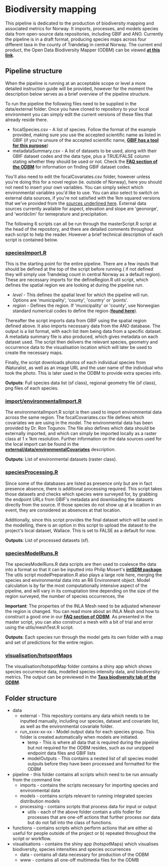 # Biodiversity mapping

This pipeline is dedicated to the production of biodiversity mapping and associated metrics for Norway. It imports, processes, and models species 
data from open-source data repositories, including GBIF and ANO. Currently the pipeline is in a draft format, producing species maps across four 
different taxa in the county of Trøndelag in central Norway. The current end product, the Open Data Biodiversity Mapper (ODBM) can be viewed 
[**at this link**](https://swp-data-projects.shinyapps.io/odbm/).

## Pipeline structure

When the pipeline is running at an acceptable scope or level a more detailed instruction guide will be provided, however for the moment the description below serves as a brief overview of the pipeline structure.

To run the pipeline the following files need to be supplied in the data/external folder. Once you have cloned to repository to your
local environment you can simply edit the current versions of these files that already reside there.

- focalSpecies.csv - A list of species. Follow the format of the example provided, making sure you use the accepted scientific name as 
listed in GBIF (if you're unsure of the accepted scientific name, [**GBIF has a tool for this purpose**](https://www.gbif.org/tools/species-lookup))
- metadataSummary.csv - A list of datasets to be used, along with their GBIF dataset codes and the data type, plus a TRUE/FALSE column 
stating whether they should be used or not. Check the [**FAQ section of the ODBM**](https://swp-data-projects.shinyapps.io/odbm/) for
information on finding GBIF dataset codes.

You'll also need to edit the focalCovariates.csv folder, however unless you're doing this for a novel region (ie. outside of Norway),
here you should not need to insert your own variables. You can simply select which environmental variables you'd like to use. You can
also select to switch on external data sources, if you're not satisfied with the 1km squared versions that we've provided from the
[sources underlined here](https://github.com/gjearevoll/BioDivMapping/tree/main/data/external/environmentalCovariates). External data sources
currently available for aspect, elevation and slope are 'geonorge', and 'worldclim' for temeprature and precipitation.

The following 6 scripts can all be run through the masterScript.R script at the head of the repository, and there are detailed comments
throughout each script to help the reader. However a brief technical description of each script is contained below.

### [speciesImport.R](https://github.com/gjearevoll/BioDivMapping/blob/main/pipeline/import/speciesImport.R)

This is the starting point for the entire pipeline. There are a few inputs that should be defined at the top of the script before running (
if not defined they will simply use Trøndelag count in central Norway as a default region). These are necessary imports for the defineRegion.R util 
script, which defines the spatial region we are looking at during the pipeline run. 

- *level* - This defines the spatial level for which the pipeline will run. Options are 'municipality', 'county', 'country' or 'points'.
- *region* - Defines the region. If 'municipality' or 'county', use Norwegian standard numerical codes to define the region 
([**found here**](https://kartverket.no/til-lands/kommunereform/tekniske-endringer-ved-sammenslaing-og-grensejustering/komendr2020)).

Thereafter the script imports data from GBIF using the spatial region defined above. It also imports necessary data from the ANO database. The
output is a list format, with each list item being data from a specific dataset. A metadata summary file is also produced, which gives metadata on 
each dataset used. The script then delivers the relevant species, geometry and occurrence data to the visualisation location which will later
be used to create the necessary maps.

Finally, the script downloads photos of each individual species from iNaturalist, as well as an image URL and the user name of the individual
who took the photo. This is later used in the ODBM to provide extra species info.

**Outputs**: Full species data list (sf class), regional geometry file (sf class), png files of each species.

### [import/environmentalImport.R](https://github.com/gjearevoll/BioDivMapping/blob/main/pipeline/import/environmentalImport.R)

The environmentalImport.R script is then used to import environmental data across the same region. The focalCovariates.csv file defines which 
covariates we are using in the model. The environmental data has been provided by Dr. Ron Togunov. The file also defines which data should be
externally imported, and which can simply be imported locally as a raster class at 1 x 1km resolution. Further information on the data sources used 
for the local import can be found in the 
[**external/data/environmentalCovariates**](https://github.com/gjearevoll/BioDivMapping/tree/main/data/external/environmentalCovariates) description.

**Outputs**: List of environmental datasets (raster class).

### [speciesProcessing.R](https://github.com/gjearevoll/BioDivMapping/blob/main/pipeline/processing/speciesDataProcessing.R)

Since some of the databases are listed as presence only but are in fact presence absence, there is additional processing required. This 
script takes those datasets and checks which species were surveyed for, by grabbing the endpoint URLs from GBIF's metadata and downloading
the datasets directly from the source. If those species do not show up at a location in an event, they are considered as
absences at that location.

Additionally, since this script provides the final dataset which will be used in the modelling, there is an option in this script to upload the 
dataset to the project's local dataset, Wallace. This is set to FALSE as a default for now.

**Outputs**: List of processed datasets (sf).

### [speciesModelRuns.R](https://github.com/gjearevoll/BioDivMapping/blob/main/pipeline/models/speciesModelRuns.R)

The speciesModelRuns.R data scripts are then used to coalesce the data into a format so that it can be inputted into Philip Mosert's
[**intSDM package**](https://github.com/PhilipMostert/intSDM). The utils script modelPreparation.R also plays a large role here, merging the species
and environmental data into an R6 Environment object. Model calculation is by far the most computationally intensive aspect of the pipeline,
and will vary in its comuptation time depending on the size of the region surveyed, the number of species occurrences, the 

**Important**: The properties of the INLA Mesh need to be adjusted whenever the region is changed. You can read more about an INLA Mesh and how to 
construct a good one in our [**FAQ section of ODBM**](https://swp-data-projects.shinyapps.io/odbm/). As presented in the 
master script, you can also construct a mesh with a bit of trial and error using the utils/meshTest.R script.

**Outputs**: Each species run through the model gets its own folder with a map and set of predictions for the entire region.

### [visualisation/hotspotMaps](https://github.com/gjearevoll/BioDivMapping/tree/main/visualisation/hotspotMaps)

The visualisation/hotspotMap folder contains a shiny app which shows species occurrence data, modelled species intensity data, and
biodiversity metrics. The output can be previewed in the 
[**Taxa biodiversity tab of the ODBM**](https://swp-data-projects.shinyapps.io/odbm/).

## Folder structure

- data
  + external - This repository contains any data which needs to be inputted manually, including our species, dataset and covariate list, as well as the environmental covariate folder.
  + run_xxxx-xx-xx - Model output data for each species group. This folder is created automatically when models are initiated.
    * temp - This is where all data that is required during the pipeline but not required for the ODBM resides, such as our unzipped endpoint data files and GBIF lists
    * modelOutputs - This contains a nested list of all species model outputs before they have been processed and formatted for the ODBM
- pipeline - this folder contains all scripts which need to be run annually from the command line
  + imports - contains the scripts necessary for importing species and environmental data
  + models - contains scripts relevant to running integrated species distribution models
  + processing - contains scripts that process data for input or output
    * utils - each of the above folder contain a utils fodler for processes that are one-off actions that further process our data but do not fall into the class of functions.
- functions - contains scripts which perform actions that are either a) useful for people outside of the project or b) repeated throughout the script or workflow.
- visualisations - contains the shiny app (hotspotMaps) which visualises biodiversity, species intensities and species occurrences
  + data - contains all data necessary for production of the ODBM
  + www - contains all one-off multimedia files for the ODMB


